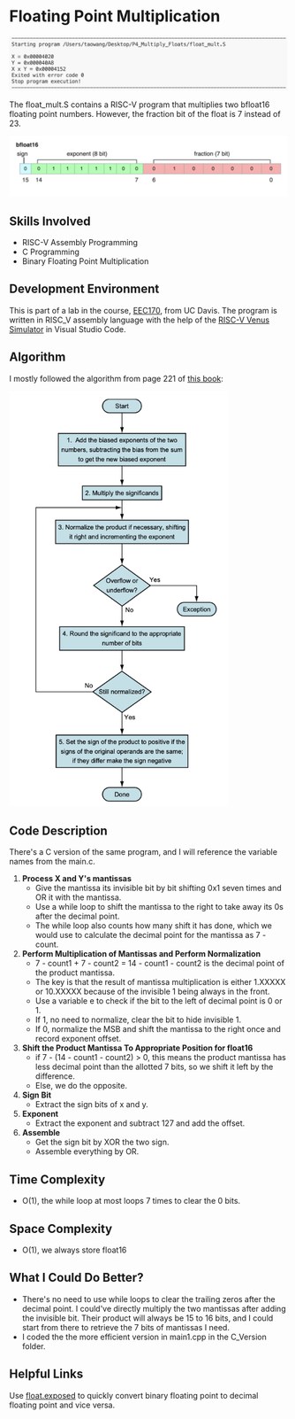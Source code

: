 # Floating Point Multiplication
![Figure1](./images/Figure1.png)

The float_mult.S contains a RISC-V program that multiplies two bfloat16 floating point numbers. However, the fraction bit of the float is 7 instead of 23.

![Figure2](./images/Figure2.png)

## Skills Involved
* RISC-V Assembly Programming
* C Programming
* Binary Floating Point Multiplication

## Development Environment
This is part of a lab in the course, [EEC170](https://ece.ucdavis.edu/course-catalog), from UC Davis.
The program is written in RISC_V assembly language with the help of the [RISC-V Venus Simulator](https://marketplace.visualstudio.com/items?itemName=hm.riscv-venus) in Visual Studio Code.

## Algorithm
I mostly followed the algorithm from page 221 of [this book](https://www.amazon.com/Computer-Organization-Design-RISC-V-Architecture-dp-0128203315/dp/0128203315/ref=dp_ob_title_bk):

<img src="./images/Figure3.png" alt="error while loading the image" height="750">

## Code Description
There's a C version of the same program, and I will reference the variable names from the main.c.
1. **Process X and Y's mantissas**
    * Give the mantissa its invisible bit by bit shifting 0x1 seven times and OR it with the mantissa.
    * Use a while loop to shift the mantissa to the right to take away its 0s after the decimal point.
    * The while loop also counts how many shift it has done, which we would use to calculate the decimal
    point for the mantissa as 7 - count.
2. **Perform Multiplication of Mantissas and Perform Normalization**
    * 7 - count1 + 7 - count2 = 14 - count1 - count2 is the decimal point of the product mantissa.
    * The key is that the result of mantissa multiplication is either 1.XXXXX or 10.XXXXX because
     of the invisible 1 being always in the front.
    * Use a variable e to check if the bit to the left of decimal point is 0 or 1.
    * If 1, no need to normalize, clear the bit to hide invisible 1.
    * If 0, normalize the MSB and shift the mantissa to the right once and record exponent offset.
3. **Shift the Product Mantissa To Appropriate Position for float16**
    * if 7 - (14 - count1 - count2) > 0, this means the product mantissa has less decimal point than 
    the allotted 7 bits, so we shift it left by the difference.
    * Else, we do the opposite.
4. **Sign Bit**
    * Extract the sign bits of x and y.
5. **Exponent**
    * Extract the exponent and subtract 127 and add the offset.
6.  **Assemble**
    * Get the sign bit by XOR the two sign.
    * Assemble everything by OR.

## Time Complexity
* O(1), the while loop at most loops 7 times to clear the 0 bits.
## Space Complexity
* O(1), we always store float16

## What I Could Do Better?
* There's no need to use while loops to clear the trailing zeros after the decimal point. I could've directly multiply the two mantissas after adding the invisible bit. Their product will always be 15 to 16 bits, and I could start from there to retrieve the 7 bits of mantissas I need.
* I coded the the more efficient version in main1.cpp in the C_Version folder.

## Helpful Links
Use [float.exposed](https://float.exposed/b0x4020) to quickly convert binary floating point to decimal floating point and vice versa.
